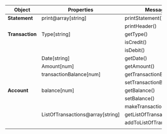 | **Object**      	| **Properties**                   	| **Message**                     	| **Output**    	|   	|
|-----------------	|----------------------------------	|---------------------------------	|---------------	|---	|
| **Statement**   	| print@array[string]              	| printStatement()                	| Array         	|   	|
|                 	|                                  	| printHeader()                   	| String        	|   	|
| **Transaction** 	| Type[string]                     	| getType()                       	| String        	|   	|
|                 	|                                  	| isCredit()                      	| String,Number 	|   	|
|                 	|                                  	| isDebit()                       	| String,Number 	|   	|
|                 	| Date[string]                     	| getDate()                       	| String        	|   	|
|                 	| Amount[num]                      	| getAmount()                     	| Number        	|   	|
|                 	| transactionBalance[num]          	| getTransactionBalance()         	| Number        	|   	|
|                 	|                                  	| setTransactionBalance()         	|               	|   	|
| **Account**     	| balance[num]                     	| getBalance()                    	| Number        	|   	|
|                 	|                                  	| setBalance()                    	|               	|   	|
|                 	|                                  	| makeTransaction()               	|               	|   	|
|                 	| ListOfTransactions@array[string] 	| getListOfTransactions()         	| Array         	|   	|
|                 	|                                  	| addToListOfTransactions()       	|               	|   	|
|                 	|                                  	|                                 	|               	|   	|